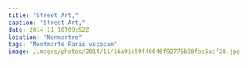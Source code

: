 ```yaml
---
title: "Street Art,"
caption: "Street Art,"
date: 2014-11-10T09:52Z
location: "Monmartre"
tags: "Montmarte Paris vscocam"
image: /images/photos/2014/11/16a91c59f40646f92775b28fbc5acf28.jpg
---
```


